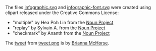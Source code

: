 The files [infographic.svg](https://github.com/ropensci/drake/blob/master/docs/images/infographic.svg) and [infographic-font.svg](https://github.com/ropensci/drake/blob/master/docs/images/infographic-font.svg) were created using clipart released under the Creative Commons License:

- "multiple" by Hea Poh Lin from the [Noun Project](https://thenounproject.com/)
- "replay" by Sylvain A. from the [Noun Project](https://thenounproject.com/)
- "checkmark" by Ananth from the [Noun Project](https://thenounproject.com/)

The [tweet](https://twitter.com/fossilosophy/status/966408174470299648) from [tweet.png](https://github.com/ropensci/drake/blob/master/docs/images/tweet.png) is by [Brianna McHorse](https://github.com/bmchorse).
